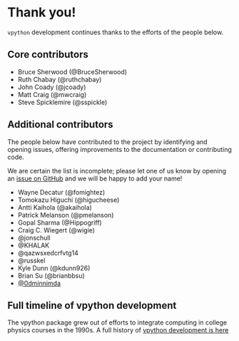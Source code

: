 # Thank you!

`vpython` development continues thanks to the efforts of the people below.

## Core contributors

+ Bruce Sherwood (@BruceSherwood)
+ Ruth Chabay (@ruthchabay)
+ John Coady (@jcoady)
+ Matt Craig (@mwcraig)
+ Steve Spicklemire (@sspickle)

## Additional contributors

The people below have contributed to the project by identifying and opening
issues, offering improvements to the documentation or contributing code.

We are certain the list is incomplete; please let one of us know by opening an [issue on GitHub](https://github.com/vpython/vpython-jupyter/issues) and we will be happy to add your name!

+ Wayne Decatur (@fomightez)
+ Tomokazu Higuchi (@higucheese)
+ Antti Kaihola (@akaihola)
+ Patrick Melanson (@pmelanson)
+ Gopal Sharma (@Hippogriff)
+ Craig C. Wiegert (@wigie)
+ @jonschull
+ @KHALAK
+ @qazwsxedcrfvtg14
+ @russkel
+ Kyle Dunn (@kdunn926)
+ Brian Su (@brianbbsu)
+ [@0dminnimda](https://github.com/0dminnimda)

## Full timeline of vpython development

The vpython package grew out of efforts to integrate computing in college physics courses in the 1990s. A full history of [vpython development is here](https://brucesherwood.net/?p=136)

